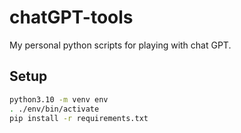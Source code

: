 # chatGPT-tools
My personal python scripts for playing with chat GPT.

## Setup
``` bash
python3.10 -m venv env
. ./env/bin/activate
pip install -r requirements.txt

```
